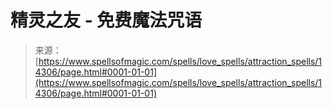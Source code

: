 <!--yml

category: 未分类

date: 2024-06-12 18:53:12

-->

# 精灵之友 - 免费魔法咒语

> 来源：[https://www.spellsofmagic.com/spells/love_spells/attraction_spells/14306/page.html#0001-01-01](https://www.spellsofmagic.com/spells/love_spells/attraction_spells/14306/page.html#0001-01-01)
